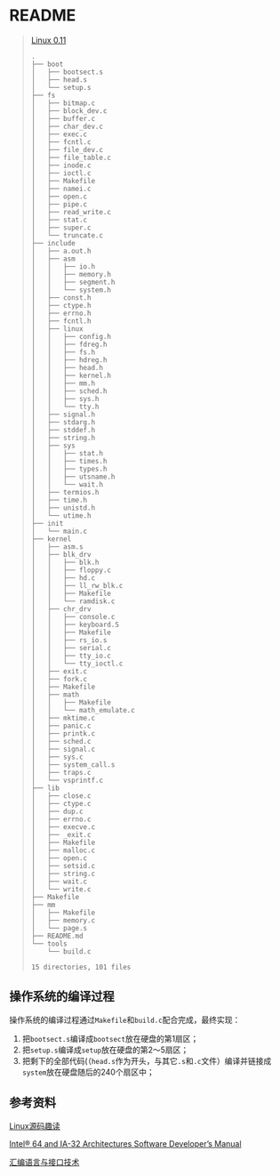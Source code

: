 # README

> [Linux 0.11](https://elixir.bootlin.com/linux/0.11/source)
>
> ```shell
> .
> ├── boot
> │   ├── bootsect.s
> │   ├── head.s
> │   └── setup.s
> ├── fs
> │   ├── bitmap.c
> │   ├── block_dev.c
> │   ├── buffer.c
> │   ├── char_dev.c
> │   ├── exec.c
> │   ├── fcntl.c
> │   ├── file_dev.c
> │   ├── file_table.c
> │   ├── inode.c
> │   ├── ioctl.c
> │   ├── Makefile
> │   ├── namei.c
> │   ├── open.c
> │   ├── pipe.c
> │   ├── read_write.c
> │   ├── stat.c
> │   ├── super.c
> │   └── truncate.c
> ├── include
> │   ├── a.out.h
> │   ├── asm
> │   │   ├── io.h
> │   │   ├── memory.h
> │   │   ├── segment.h
> │   │   └── system.h
> │   ├── const.h
> │   ├── ctype.h
> │   ├── errno.h
> │   ├── fcntl.h
> │   ├── linux
> │   │   ├── config.h
> │   │   ├── fdreg.h
> │   │   ├── fs.h
> │   │   ├── hdreg.h
> │   │   ├── head.h
> │   │   ├── kernel.h
> │   │   ├── mm.h
> │   │   ├── sched.h
> │   │   ├── sys.h
> │   │   └── tty.h
> │   ├── signal.h
> │   ├── stdarg.h
> │   ├── stddef.h
> │   ├── string.h
> │   ├── sys
> │   │   ├── stat.h
> │   │   ├── times.h
> │   │   ├── types.h
> │   │   ├── utsname.h
> │   │   └── wait.h
> │   ├── termios.h
> │   ├── time.h
> │   ├── unistd.h
> │   └── utime.h
> ├── init
> │   └── main.c
> ├── kernel
> │   ├── asm.s
> │   ├── blk_drv
> │   │   ├── blk.h
> │   │   ├── floppy.c
> │   │   ├── hd.c
> │   │   ├── ll_rw_blk.c
> │   │   ├── Makefile
> │   │   └── ramdisk.c
> │   ├── chr_drv
> │   │   ├── console.c
> │   │   ├── keyboard.S
> │   │   ├── Makefile
> │   │   ├── rs_io.s
> │   │   ├── serial.c
> │   │   ├── tty_io.c
> │   │   └── tty_ioctl.c
> │   ├── exit.c
> │   ├── fork.c
> │   ├── Makefile
> │   ├── math
> │   │   ├── Makefile
> │   │   └── math_emulate.c
> │   ├── mktime.c
> │   ├── panic.c
> │   ├── printk.c
> │   ├── sched.c
> │   ├── signal.c
> │   ├── sys.c
> │   ├── system_call.s
> │   ├── traps.c
> │   └── vsprintf.c
> ├── lib
> │   ├── close.c
> │   ├── ctype.c
> │   ├── dup.c
> │   ├── errno.c
> │   ├── execve.c
> │   ├── _exit.c
> │   ├── Makefile
> │   ├── malloc.c
> │   ├── open.c
> │   ├── setsid.c
> │   ├── string.c
> │   ├── wait.c
> │   └── write.c
> ├── Makefile
> ├── mm
> │   ├── Makefile
> │   ├── memory.c
> │   └── page.s
> ├── README.md
> └── tools
>     └── build.c
> 
> 15 directories, 101 files
> ```

## 操作系统的编译过程

操作系统的编译过程通过`Makefile`和`build.c`配合完成，最终实现：

1. 把`bootsect.s`编译成`bootsect`放在硬盘的第1扇区；
2. 把`setup.s`编译成`setup`放在硬盘的第2～5扇区；
3. 把剩下的全部代码(（`head.s`作为开头，与其它`.s`和`.c`文件）编译并链接成`system`放在硬盘随后的240个扇区中；

## 参考资料

[Linux源码趣读](https://book.douban.com/subject/36573361/)

[Intel® 64 and IA-32 Architectures Software Developer’s Manual](https://www.kdocs.cn/l/cogPTYblkdO9)

[汇编语言与接口技术](https://www.kdocs.cn/l/cgbvUL9UEkdd)